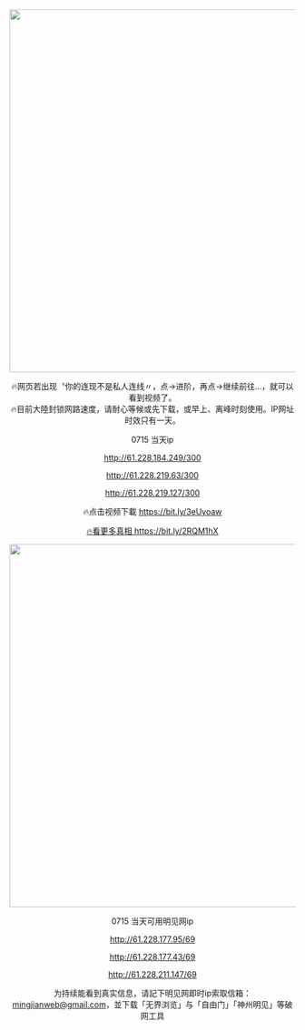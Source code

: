 <div align="center"><a href="http://61.228.219.63/300"><IMG SRC="https://github.com/gofanben/gm/blob/master/img-2/swspip.jpg" width=640></a>

🔥网页若出现〝你的连现不是私人连线〃，点→进阶，再点→继续前往...，就可以看到视频了。<br>
🔥目前大陸封锁网路速度，请耐心等候或先下载，或早上、离峰时刻使用。IP网址时效只有一天。
 
 0715 当天ip
 
http://61.228.184.249/300

http://61.228.219.63/300

http://61.228.219.127/300

🔥点击视频下載 https://bit.ly/3eUyoaw

<div align=center><a href="https://bit.ly/2RQM1hX"> 🔥看更多真相 https://bit.ly/2RQM1hX </a></div><p>
 
<div align="center"><a href="http://61.228.177.43/69"><IMG SRC="https://github.com/gofanben/gm/blob/master/img-2/minjen.jpg" width=640></a>
 
0715 当天可用明见网ip

http://61.228.177.95/69

http://61.228.177.43/69

http://61.228.211.147/69

为持续能看到真实信息，请記下明见网即时ip索取信箱：mingjianweb@gmail.com，並下载「无界浏览」与「自由门」「神州明见」等破网工具



